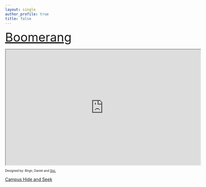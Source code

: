 ```yaml
---
layout: single
author_profile: true
title: false
---
```

<!--    [Mobile design](https://danielp101.github.io/blog/post-quote/) -->
   <h style="font-size:40px;"><a href="https://danielp101.github.io/blog/post-quote/">Boomerang</a></h>
   
   <iframe src="https://drive.google.com/file/d/14t4jlv6AQJnTbzLmnsq-tBZa2izZtWtU/preview" width="640" height="380" allow="autoplay"></iframe>
   <p style="font-size: 10px;">Designed by: Birgir, Daniel and <a href="https://l77l77.github.io/">Sisi</href>. </p>
   
   <p> </p>
   <p> </p>
   <p> </p>
   <p> </p>
   <p> </p>
   <p> </p>
   <p> </p>
   
   <h style="font-size:40px;"><a href="https://danielp101.github.io/blog/post-quote2/">Campus Hide and Seek</a></h>
